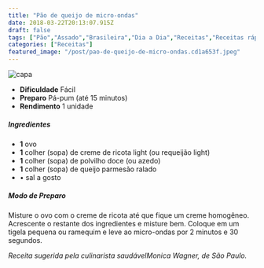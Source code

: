 ```yaml
---
title: "Pão de queijo de micro-ondas"
date: 2018-03-22T20:13:07.915Z
draft: false
tags: ["Pão","Assado","Brasileira","Dia a Dia","Receitas","Receitas rápidas","Receitas sem glúten","Receitas simples e fáceis"]
categories: ["Receitas"]
featured_image: "/post/pao-de-queijo-de-micro-ondas.cd1a653f.jpeg"
---
```


![capa](/post/pao-de-queijo-de-micro-ondas.cd1a653f.jpeg)

*   **Dificuldade** Fácil
*   **Preparo** Pá-pum (até 15 minutos)
*   **Rendimento** 1 unidade

##### Ingredientes

*   **1** ovo
*   **1** colher (sopa) de creme de ricota light (ou requeijão light)
*   **1** colher (sopa) de polvilho doce (ou azedo)
*   **1** colher (sopa) de queijo parmesão ralado
*   • sal a gosto

##### Modo de Preparo

Misture o ovo com o creme de ricota até que fique um creme homogêneo. Acrescente o restante dos ingredientes e misture bem. Coloque em um tigela pequena ou ramequim e leve ao micro-ondas por 2 minutos e 30 segundos.

_Receita sugerida pela culinarista saudávelMonica Wagner, de São Paulo._
